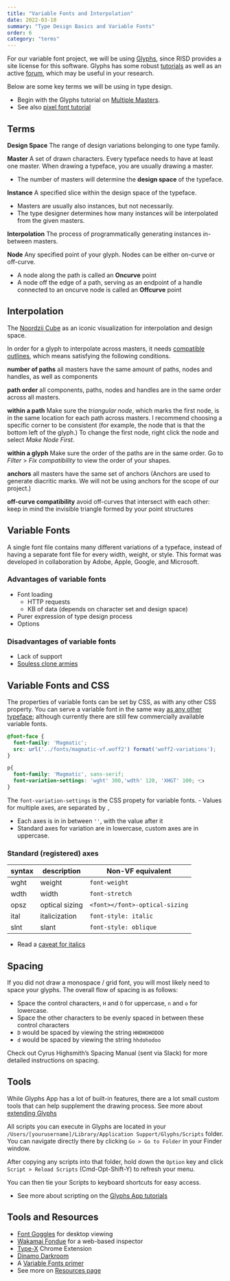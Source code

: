 ```yaml
---
title: "Variable Fonts and Interpolation"
date: 2022-03-10
summary: "Type Design Basics and Variable Fonts"
order: 6
category: "terms"
---
```


For our variable font project, we will be using [Glyphs](https://glyphsapp.com/), since RISD provides a site license for this software. Glyphs has some robust [tutorials](https://glyphsapp.com/tutorials) as well as an active [forum](https://forum.glyphsapp.com/), which may be useful in your research.

Below are some key terms we will be using in type design.

* Begin with the Glyphs tutorial on [Multiple Masters](https://glyphsapp.com/tutorials/multiple-masters-part-1-setting-up-masters).
* See also [pixel font tutorial](https://glyphsapp.com/learn/pixelfont)

## Terms

**Design Space**
The range of design variations belonging to one type family.

**Master**
A set of drawn characters. Every typeface needs to have at least one master. When drawing a typeface, you are usually drawing a master.
  - The number of masters will determine the **design space**
  of the typeface.

**Instance**
A specified slice within the design space of the typeface. 
  - Masters are usually also instances, but not necessarily.
  - The type designer determines how many instances will be interpolated from the given masters.

**Interpolation**
The process of programmatically generating instances in-between masters.

**Node**
Any specified point of your glyph. Nodes can be either on-curve or off-curve.
  - A node along the path is called an **Oncurve** point
  - A node off the edge of a path, serving as an endpoint of a handle connected to an oncurve node is called an **Offcurve** point

## Interpolation

The [Noordzij Cube](https://www.typeroom.eu/content/watch-erik-van-blokland-explain-how-noordzij-cube-revolutionized-typeface-design) as an iconic visualization for interpolation and design space.

In order for a glyph to interpolate across masters, it needs [compatible outlines](https://glyphsapp.com/tutorials/multiple-masters-part-2-keeping-your-outlines-compatible), which means satisfying the following conditions.

**number of paths**
all masters have the same amount of paths, nodes and handles, as well as components

**path order**
all components, paths, nodes and handles are in the same order across all masters. 

**within a path**
Make sure the *triangular node*, which marks the first node, is in the same location for each path across masters. I recommend choosing a specific corner to be consistent (for example, the node that is that the bottom left of the glyph.) To change the first node, right click the node and select *Make Node First*. 

**within a glyph**
Make sure the order of the paths are in the same order. Go to *Filter* > *Fix compatibility* to view the order of your shapes.

**anchors**
all masters have the same set of anchors (Anchors are used to generate diacritic marks. We will not be using anchors for the scope of our project.)

**off-curve compatibility**
avoid off-curves that intersect with each other: keep in mind the invisible triangle formed by your point structures

## Variable Fonts
A single font file contains many different variations of a typeface, instead of having a separate font file for every width, weight, or style. This format was developed in collaboration by Adobe, Apple, Google, and Microsoft.

### Advantages of variable fonts
- Font loading
	- HTTP requests
	- KB of data (depends on character set and design space)
- Purer expression of type design process
- Options

### Disadvantages of variable fonts
- Lack of support
- [Souless clone armies](https://vimeo.com/251494096)

## Variable Fonts and CSS
The properties of variable fonts can be set by CSS, as with any other CSS property. You can serve a variable font in the same way [as any other typeface](/notes/02-css/#typefaces); although currently there are still few commercially available variable fonts. 

```css
@font-face {
  font-family: 'Magmatic';
  src: url('../fonts/magmatic-vf.woff2') format('woff2-variations');
}

p{
  font-family: 'Magmatic', sans-serif;
  font-variation-settings: 'wght' 300,'wdth' 120, 'XHGT' 100; 👈
}
```

The `font-variation-settings` is the CSS propety for variable fonts. - Values for multiple axes, are separated by `,`
- Each axes is in in between `''`, with the value after it
- Standard axes for variation are in lowercase,  custom axes are in uppercase.

### Standard (registered) axes
|syntax| description | Non-VF equivalent 
|---|---| ---
|wght| weight | `font-weight` 
|wdth| width | `font-stretch`
|opsz| optical sizing | `<font></font>-optical-sizing`
|ital| italicization | `font-style: italic` 
|slnt| slant | `font-style: oblique ` 

- Read a [caveat for italics](https://rwt.io/typography-tips/getting-bent-current-state-italics-variable-font-support)

## Spacing

If you did not draw a monospace / grid font, you will most likely need to space your glyphs. The overall flow of spacing is as follows:

- Space the control characters, `H` and `O` for uppercase, `n` and `o` for lowercase.
- Space the other characters to be evenly spaced in between these control characters 
- `D` would be spaced by viewing the string `HHDHOHODOO`
- `d` would be spaced by viewing the string `hhdohodoo`

Check out Cyrus Highsmith’s Spacing Manual (sent via Slack) for more detailed instructions on spacing.


## Tools

While Glyphs App has a lot of built-in features, there are a lot small custom  tools that can help supplement the drawing process. See more about [extending Glyphs](https://glyphsapp.com/learn/extending-glyphs)

All scripts you can execute in Glyphs are located in your `/Users/[yourusername]/Library/Application Support/Glyphs/Scripts` folder. You can navigate directly there by clicking `Go > Go to Folder` in your Finder window.

After copying any scripts into that folder, hold down the `Option` key and click `Script > Reload Scripts` (Cmd-Opt-Shift-Y) to refresh your menu.

You can then tie your Scripts to keyboard shortcuts for easy access.

* See more about scripting on the [Glyphs App tutorials](https://glyphsapp.com/learn/scripting-glyphs-part-1)


## Tools and Resources

* [Font Goggles](https://fontgoggles.org/) for desktop viewing
* [Wakamai Fondue](https://wakamaifondue.com/) for a web-based inspector
* [Type-X](https://chrome.google.com/webstore/detail/type-x/bfnfnnicdjkkialkldogjjmmfeiopbin?hl=en) Chrome Extension
* [Dinamo Darkroom](https://dinamodarkroom.com/gauntlet/)
* A [Variable Fonts primer](https://variablefonts.io/)
* See more on [Resources page](/type-help/#type-technology)